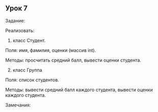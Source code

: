 ﻿## Урок 7

Задание: 

Реализовать:
1. класс Студент.

Поля: имя, фамилия, оценки (массив int).

Методы: просчитать средний балл, вывести оценки студента.

2. класс Группа

Поля: список студентов.

Методы: вывести средний балл каждого студента, вывести оценки каждого студента.

Замечания: